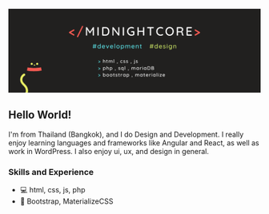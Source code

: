 ![](https://github.com/MidnightCore/MidnightCore/blob/master/banner.png)
## Hello World!

I'm from Thailand (Bangkok), and I do Design and Development. I really enjoy learning languages and frameworks like Angular and React, as well as work in WordPress. I also enjoy ui, ux, and design in general.

### Skills and Experience
* 💻  html, css, js, php
* 🎨  Bootstrap, MaterializeCSS
